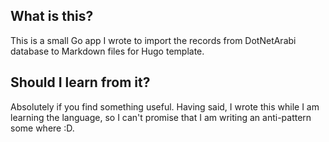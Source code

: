 ## What is this?

This is a small Go app I wrote to import the records from DotNetArabi database to Markdown files for Hugo template.

## Should I learn from it?

Absolutely if you find something useful. Having said, I wrote this while I am learning the language, so I can't promise that I am writing an anti-pattern some where :D.